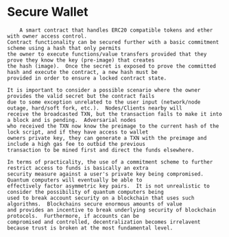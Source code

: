 # Secure Wallet
        A smart contract that handles ERC20 compatible tokens and ether with owner access control.  
    Contract functionality can be secured further with a basic commitment scheme using a hash that only permits 
    the owner to execute functions/value transfers provided that they prove they know the key (pre-image) that creates
    the hash (image).  Once the secret is exposed to prove the committed hash and execute the contract, a new hash must be
    provided in order to ensure a locked contract state.

    It is important to consider a possible scenario where the owner provides the valid secret but the contract fails 
    due to some exception unrelated to the user input (network/node outage, hard/soft fork, etc.).  Nodes/Clients nearby will
    receive the broadcasted TXN, but the transaction fails to make it into a block and is pending.  Adversarial nodes
    who received the TXN now know the preimage to the current hash of the lock script, and if they have access to wallet 
    owners private key, they can generate a TXN with the preimage and include a high gas fee to outbid the previous 
    transaction to be mined first and direct the funds elsewhere.
    
    In terms of practicality, the use of a commitment scheme to further restrict access to funds is basically an extra
    security measure against a user's private key being compromised.  Quantum computers will eventually be able to 
    effectively factor asymmetric key pairs.  It is not unrealistic to consider the possibility of quantum computers being
    used to break account security on a blockchain that uses such algorithms.  Blockchains secure enormous amounts of value
    and provides an incentive to break underlying security of blockchain protocols.  Furthermore, if accounts can be
    compromised and controlled, decentralization becomes irrelavent because trust is broken at the most fundamental level.
